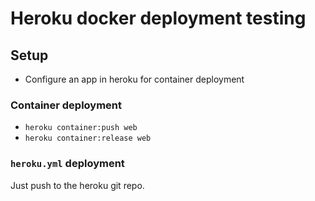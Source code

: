 # Heroku docker deployment testing

## Setup

* Configure an app in heroku for container deployment


### Container deployment

* `heroku container:push web`
* `heroku container:release web`

### `heroku.yml` deployment

Just push to the heroku git repo.
